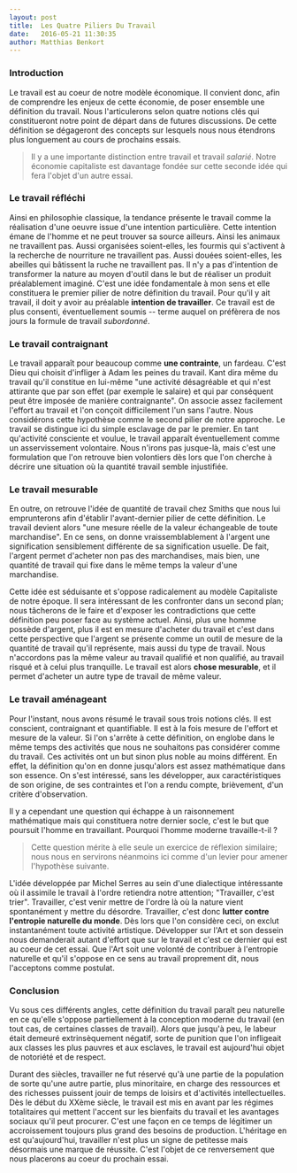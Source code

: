 ```yaml
---
layout: post
title:  Les Quatre Piliers Du Travail
date:   2016-05-21 11:30:35
author: Matthias Benkort
---
```


### Introduction

Le travail est au coeur de notre modèle économique. Il convient donc, afin de comprendre les
enjeux de cette économie, de poser ensemble une définition du travail.  Nous l'articulerons
selon quatre notions clés qui constitueront notre point de départ dans de futures discussions.
De cette définition se dégageront des concepts sur lesquels nous nous étendrons plus longuement
au cours de prochains essais. 

> Il y a une importante distinction entre travail et travail *salarié*. Notre économie
> capitaliste est davantage fondée sur cette seconde idée qui fera l'objet d'un autre essai.
 
### Le travail réfléchi

Ainsi en philosophie classique, la tendance présente le travail comme la réalisation d'une
oeuvre issue d'une intention particulière. Cette intention émane de l'homme et ne peut trouver
sa source ailleurs. Ainsi les animaux ne travaillent pas. Aussi organisées soient-elles, les
fourmis qui s'activent à la recherche de nourriture ne travaillent pas. Aussi douées
soient-elles, les abeilles qui bâtissent la ruche ne travaillent pas. Il n'y a pas d'intention
de transformer la nature au moyen d'outil dans le but de réaliser un produit préalablement
imaginé. C'est une idée fondamentale à mon sens et elle constituera le premier pilier de notre
définition du travail. Pour qu'il y ait travail, il doit y avoir au préalable **intention de
travailler**. Ce travail est de plus consenti, éventuellement soumis -- terme auquel on
préfèrera de nos jours la formule de travail *subordonné*.

### Le travail contraignant

Le travail apparaît pour beaucoup comme **une contrainte**, un fardeau. C'est Dieu qui choisit
d'infliger à Adam les peines du travail. Kant dira même du travail qu'il constitue en lui-même
"une activité désagréable et qui n'est attirante que par son effet (par exemple le salaire) et
qui par conséquent peut être imposée de manìère contraignante". On associe assez facilement
l'effort au travail et l'on conçoit difficilement l'un sans l'autre. Nous considérons cette
hypothèse comme le second pilier de notre approche. Le travail se distingue ici du simple
esclavage de par le premier. En tant qu'activité consciente et voulue, le travail apparaît
éventuellement comme un asservissement volontaire. Nous n'irons pas jusque-là, mais c'est une
formulation que l'on retrouve bien volontiers dès lors que l'on cherche à décrire une situation
où la quantité travail semble injustifiée. 

### Le travail mesurable 

En outre, on retrouve l'idée de quantité de travail chez Smiths que nous lui emprunterons afin
d'établir l'avant-dernier pilier de cette définition. Le travail devient alors "une mesure
réelle de la valeur échangeable de toute marchandise". En ce sens, on donne vraissemblablement à
l'argent une signification sensiblement différente de sa signification usuelle. De fait,
l'argent permet d'acheter non pas des marchandises, mais bien, une quantité de travail qui fixe
dans le même temps la valeur d'une marchandise. 

Cette idée est séduisante et s'oppose radicalement au modèle Capitaliste de notre époque. Il
sera intéressant de les confronter dans un second plan; nous tâcherons de le faire et d'exposer
les contradictions que cette définition peu poser face au système actuel. Ainsi, plus une homme
possède d'argent, plus il est en mesure d'acheter du travail et c'est dans cette perspective
que l'argent se présente comme un outil de mesure de la quantité de travail qu'il représente,
mais aussi du type de travail. Nous n'accordons pas la même valeur au travail qualifié et non
qualifié, au travail risqué et à celui plus tranquille.  Le travail est alors **chose
mesurable**, et il permet d'acheter un autre type de travail de même valeur. 

### Le travail aménageant

Pour l'instant, nous avons résumé le travail sous trois notions clés. Il est conscient,
contraignant et quantifiable. Il est à la fois mesure de l'effort et mesure de la valeur.  Si
l'on s'arrête à cette définition, on englobe dans le même temps des activités que nous ne
souhaitons pas considérer comme du travail. Ces activités ont un but sinon plus noble au moins
différent. En effet, la définition qu'on en donne jusqu'alors est assez mathématique dans son
essence.  On s'est intéressé, sans les développer, aux caractéristiques de son origine, de ses
contraintes et l'on a rendu compte, brièvement, d'un critère d'observation.

Il y a cependant une question qui échappe à un raisonnement mathématique mais qui constituera
notre dernier socle, c'est le but que poursuit l'homme en travaillant. Pourquoi l'homme moderne
travaille-t-il ? 

> Cette question mérite à elle seule un exercice de réflexion similaire; nous nous
> en servirons néanmoins ici comme d'un levier pour amener l'hypothèse suivante.

L'idée développée par Michel Serres au sein d'une dialectique intéressante où il assimile le
travail à l'ordre retiendra notre attention; "Travailler, c'est trier".  Travailler, c'est
venir mettre de l'ordre là où la nature vient spontanément y mettre du désordre.  Travailler,
c'est donc **lutter contre l'entropie naturelle du monde**. Dès lors que l'on considère ceci,
on exclut instantanément toute activité artistique. Développer sur l'Art et son dessein nous
demanderait autant d'effort que sur le travail et c'est ce dernier qui est au coeur de cet
essai. Que l'Art soit une volonté de contribuer à l'entropie naturelle et qu'il s'oppose en ce
sens au travail proprement dit, nous l'acceptons comme postulat. 

### Conclusion 

Vu sous ces différents angles, cette définition du travail paraît peu naturelle en ce qu'elle
s'oppose partiellement à la conception moderne du travail (en tout cas, de certaines classes de
travail). Alors que jusqu'à peu, le labeur était demeuré extrinsèquement négatif, sorte de
punition que l'on infligeait aux classes les plus pauvres et aux esclaves, le travail est
aujourd'hui objet de notoriété et de respect. 

Durant des siècles, travailler ne fut réservé qu'à une partie de la population de sorte qu'une
autre partie, plus minoritaire, en charge des ressources et des richesses puissent jouir de
temps de loisirs et d'activités intellectuelles. Dès le début du XXème siècle, le travail est
mis en avant par les régimes totalitaires qui mettent l'accent sur les bienfaits du travail et
les avantages sociaux qu'il peut procurer. C'est une façon en ce temps de légitimer un
accroissement toujours plus grand des besoins de production. L'héritage en est qu'aujourd'hui,
travailler n'est plus un signe de petitesse mais désormais une marque de réussite. C'est
l'objet de ce renversement que nous placerons au coeur du prochain essai. 
